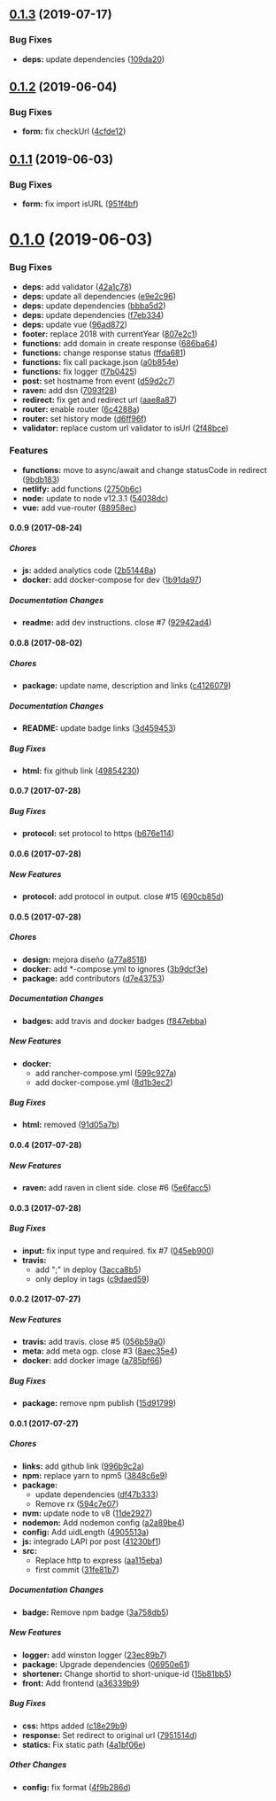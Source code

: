 ## [0.1.3](https://github.com/devschile/tupoto/compare/v0.1.2...v0.1.3) (2019-07-17)


### Bug Fixes

* **deps:** update dependencies ([109da20](https://github.com/devschile/tupoto/commit/109da20))

## [0.1.2](https://github.com/devschile/tupoto/compare/v0.1.1...v0.1.2) (2019-06-04)


### Bug Fixes

* **form:** fix checkUrl ([4cfde12](https://github.com/devschile/tupoto/commit/4cfde12))

## [0.1.1](https://github.com/devschile/tupoto/compare/v0.1.0...v0.1.1) (2019-06-03)


### Bug Fixes

* **form:** fix import isURL ([951f4bf](https://github.com/devschile/tupoto/commit/951f4bf))

# [0.1.0](https://github.com/devschile/tupoto/compare/v0.0.9...v0.1.0) (2019-06-03)


### Bug Fixes

* **deps:** add validator ([42a1c78](https://github.com/devschile/tupoto/commit/42a1c78))
* **deps:** update all dependencies ([e9e2c96](https://github.com/devschile/tupoto/commit/e9e2c96))
* **deps:** update dependencies ([bbba5d2](https://github.com/devschile/tupoto/commit/bbba5d2))
* **deps:** update dependencies ([f7eb334](https://github.com/devschile/tupoto/commit/f7eb334))
* **deps:** update vue ([96ad872](https://github.com/devschile/tupoto/commit/96ad872))
* **footer:** replace 2018 with currentYear ([807e2c1](https://github.com/devschile/tupoto/commit/807e2c1))
* **functions:** add domain in create response ([686ba64](https://github.com/devschile/tupoto/commit/686ba64))
* **functions:** change response status ([ffda681](https://github.com/devschile/tupoto/commit/ffda681))
* **functions:** fix call package.json ([a0b854e](https://github.com/devschile/tupoto/commit/a0b854e))
* **functions:** fix logger ([f7b0425](https://github.com/devschile/tupoto/commit/f7b0425))
* **post:** set hostname from event ([d59d2c7](https://github.com/devschile/tupoto/commit/d59d2c7))
* **raven:** add dsn ([7093f28](https://github.com/devschile/tupoto/commit/7093f28))
* **redirect:** fix get and redirect url ([aae8a87](https://github.com/devschile/tupoto/commit/aae8a87))
* **router:** enable router ([6c4288a](https://github.com/devschile/tupoto/commit/6c4288a))
* **router:** set history mode ([d6ff96f](https://github.com/devschile/tupoto/commit/d6ff96f))
* **validator:** replace custom url validator to isUrl ([2f48bce](https://github.com/devschile/tupoto/commit/2f48bce))


### Features

* **functions:** move to async/await and change statusCode in redirect ([9bdb183](https://github.com/devschile/tupoto/commit/9bdb183))
* **netlify:** add functions ([2750b6c](https://github.com/devschile/tupoto/commit/2750b6c))
* **node:** update to node v12.3.1 ([54038dc](https://github.com/devschile/tupoto/commit/54038dc))
* **vue:** add vue-router ([88958ec](https://github.com/devschile/tupoto/commit/88958ec))

#### 0.0.9 (2017-08-24)

##### Chores

* **js:** added analytics code ([2b51448a](https://github.com/devschile/tupoto/commit/2b51448a63e6f28cc433d7ed8229f5d870d397d0))
* **docker:** add docker-compose for dev ([1b91da97](https://github.com/devschile/tupoto/commit/1b91da9713fd07dffccdb17b114bdaa648d16623))

##### Documentation Changes

* **readme:** add dev instructions. close #7 ([92942ad4](https://github.com/devschile/tupoto/commit/92942ad4344a645ac9a4fe6bcc8f4e3a7687de14))

#### 0.0.8 (2017-08-02)

##### Chores

* **package:** update name, description and links ([c4126079](https://github.com/devschile/tupoto/commit/c412607969887c77e93cdf5375a80a3624bc6877))

##### Documentation Changes

* **README:** update badge links ([3d459453](https://github.com/devschile/tupoto/commit/3d45945318f3b67e662afcef23fb7f086f7795e1))

##### Bug Fixes

* **html:** fix github link ([49854230](https://github.com/devschile/tupoto/commit/49854230f69f8c3e17b6c2dc530c3511c1245ad1))

#### 0.0.7 (2017-07-28)

##### Bug Fixes

* **protocol:** set protocol to https ([b676e114](https://github.com/lgaticaq/shortener-server/commit/b676e114c2124806a6a52c54df30ddec968a3234))

#### 0.0.6 (2017-07-28)

##### New Features

* **protocol:** add protocol in output. close #15 ([690cb85d](https://github.com/lgaticaq/shortener-server/commit/690cb85d25749275a5932f4376f0dbdf36eaf9bc))

#### 0.0.5 (2017-07-28)

##### Chores

* **design:** mejora diseño ([a77a8518](https://github.com/lgaticaq/shortener-server/commit/a77a8518763111aad10c9be959eecb664db71cbe))
* **docker:** add *-compose.yml to ignores ([3b9dcf3e](https://github.com/lgaticaq/shortener-server/commit/3b9dcf3e72bd5aaa01ba675db97103c167e01316))
* **package:** add contributors ([d7e43753](https://github.com/lgaticaq/shortener-server/commit/d7e437535cff0bb2e2a68232ae19ec658c01956f))

##### Documentation Changes

* **badges:** add travis and docker badges ([f847ebba](https://github.com/lgaticaq/shortener-server/commit/f847ebbae1f77b6719f22c9ab90740d576da1723))

##### New Features

* **docker:**
  * add rancher-compose.yml ([599c927a](https://github.com/lgaticaq/shortener-server/commit/599c927a4680a6cb3cfd51a9355dc3ebec9ccf0e))
  * add docker-compose.yml ([8d1b3ec2](https://github.com/lgaticaq/shortener-server/commit/8d1b3ec23a1c12b046ab08c0750e928896faa738))

##### Bug Fixes

* **html:** removed ([91d05a7b](https://github.com/lgaticaq/shortener-server/commit/91d05a7b069861c142f89818d952d775d2783926))

#### 0.0.4 (2017-07-28)

##### New Features

* **raven:** add raven in client side. close #6 ([5e6facc5](https://github.com/lgaticaq/shortener-server/commit/5e6facc585fe5242fc01d5bc8eed578ed72271f9))

#### 0.0.3 (2017-07-28)

##### Bug Fixes

* **input:** fix input type and required. fix #7 ([045eb900](https://github.com/lgaticaq/shortener-server/commit/045eb900d45607f6fcf7676bd17c00339d9c2e72))
* **travis:**
  * add ";" in deploy ([3acca8b5](https://github.com/lgaticaq/shortener-server/commit/3acca8b524c0c460d0212e5fd2d522e302f1c31e))
  * only deploy in tags ([c9daed59](https://github.com/lgaticaq/shortener-server/commit/c9daed59a18f83410806034a901c8899db9c691e))

#### 0.0.2 (2017-07-27)

##### New Features

* **travis:** add travis. close #5 ([056b59a0](https://github.com/lgaticaq/shortener-server/commit/056b59a05effe613290981a6651591cfa63d9b84))
* **meta:** add meta ogp. close #3 ([8aec35e4](https://github.com/lgaticaq/shortener-server/commit/8aec35e40bb1c30f52e32ed2ed7bc1b3d3dc2b12))
* **docker:** add docker image ([a785bf66](https://github.com/lgaticaq/shortener-server/commit/a785bf66791d079cac94a0a1d34910ee63ac7cfa))

##### Bug Fixes

* **package:** remove npm publish ([15d91799](https://github.com/lgaticaq/shortener-server/commit/15d917995bbde50410fe125f291f0e474a43d7cb))

#### 0.0.1 (2017-07-27)

##### Chores

* **links:** add github link ([996b9c2a](https://github.com/lgaticaq/shortener-server/commit/996b9c2adfbc96de979f2f96b22448cfebb7eb56))
* **npm:** replace yarn to npm5 ([3848c6e9](https://github.com/lgaticaq/shortener-server/commit/3848c6e9e1ac1d2c5e8338d918386c38d4b3cb4e))
* **package:**
  * update dependencies ([df47b333](https://github.com/lgaticaq/shortener-server/commit/df47b333a0bbbdcc9b810210c02386ed58448ed6))
  * Remove rx ([594c7e07](https://github.com/lgaticaq/shortener-server/commit/594c7e07cfc51f9f4b5a7620988e826e1844fbce))
* **nvm:** update node to v8 ([11de2927](https://github.com/lgaticaq/shortener-server/commit/11de29278fad185693d1068ed0f15e410e63a93a))
* **nodemon:** Add nodemon config ([a2a89be4](https://github.com/lgaticaq/shortener-server/commit/a2a89be42a2a83b281a032d5e1b794341c7a5604))
* **config:** Add uidLength ([4905513a](https://github.com/lgaticaq/shortener-server/commit/4905513a9fd7b61e38d2405f11848da4f0c3fd66))
* **js:** integrado LAPI por post ([41230bf1](https://github.com/lgaticaq/shortener-server/commit/41230bf11380e1fc5879507add356d7e43e78a39))
* **src:**
  * Replace http to express ([aa115eba](https://github.com/lgaticaq/shortener-server/commit/aa115ebae29e710903fa20de1be0e18d2fde4589))
  * first commit ([31fe81b7](https://github.com/lgaticaq/shortener-server/commit/31fe81b7bcf7d205f354c304e6f991b5c8025d7e))

##### Documentation Changes

* **badge:** Remove npm badge ([3a758db5](https://github.com/lgaticaq/shortener-server/commit/3a758db514ce83b21163de95deab7453cb71b3f4))

##### New Features

* **logger:** add winston logger ([23ec89b7](https://github.com/lgaticaq/shortener-server/commit/23ec89b7b047a8a1b4cdac974b123ff430a6b0e7))
* **package:** Upgrade dependencies ([06950e61](https://github.com/lgaticaq/shortener-server/commit/06950e6164a702d33e8d434e46dbefd8c2bc55a8))
* **shortener:** Change shortid to short-unique-id ([15b81bb5](https://github.com/lgaticaq/shortener-server/commit/15b81bb59c9c4ed1106750fa2fd9f3c19633a52c))
* **front:** Add frontend ([a36339b9](https://github.com/lgaticaq/shortener-server/commit/a36339b903fd3214eb7f8f00836580b683223ec2))

##### Bug Fixes

* **css:** https added ([c18e29b9](https://github.com/lgaticaq/shortener-server/commit/c18e29b9073f407b6d73caaedb0d79cb5f5fab2a))
* **response:** Set redirect to original url ([7951514d](https://github.com/lgaticaq/shortener-server/commit/7951514dbd7df2e835bef8d6eef8b24254a0003c))
* **statics:** Fix static path ([4a1bf06e](https://github.com/lgaticaq/shortener-server/commit/4a1bf06e97f78a17d17f64ad5ea49ce081126a9b))

##### Other Changes

* **config:** fix format ([4f9b286d](https://github.com/lgaticaq/shortener-server/commit/4f9b286d815656fbf95fc26f7902e6957f88e1fd))
